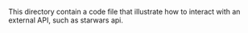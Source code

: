This directory contain a code file that illustrate how to interact with an external API, such as starwars api.
